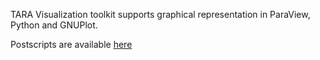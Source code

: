 TARA Visualization toolkit supports graphical representation in ParaView, Python and GNUPlot.

Postscripts are available [here]()
